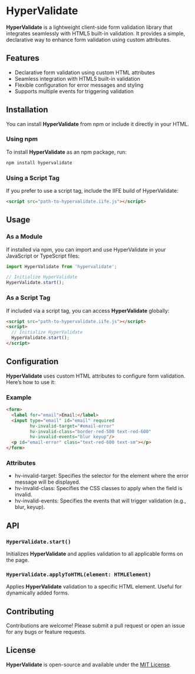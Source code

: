 # HyperValidate

**HyperValidate** is a lightweight client-side form validation library that integrates seamlessly with HTML5 built-in validation. It provides a simple, declarative way to enhance form validation using custom attributes.

## Features

- Declarative form validation using custom HTML attributes
- Seamless integration with HTML5 built-in validation
- Flexible configuration for error messages and styling
- Supports multiple events for triggering validation

## Installation

You can install **HyperValidate** from npm or include it directly in your HTML.

### Using npm

To install **HyperValidate** as an npm package, run:

```bash
npm install hypervalidate
```

### Using a Script Tag
If you prefer to use a script tag, include the IIFE build of HyperValidate:

```html
<script src="path-to-hypervalidate.iife.js"></script>
```

## Usage
### As a Module
If installed via npm, you can import and use HyperValidate in your JavaScript or TypeScript files:

```typescript
import HyperValidate from 'hypervalidate';

// Initialize HyperValidate
HyperValidate.start();
```


### As a Script Tag
If included via a script tag, you can access **HyperValidate** globally:

```html
<script src="path-to-hypervalidate.iife.js"></script>
<script>
  // Initialize HyperValidate
  HyperValidate.start();
</script>
```

## Configuration
**HyperValidate** uses custom HTML attributes to configure form validation. Here’s how to use it:
### Example
```html
<form>
  <label for="email">Email:</label>
  <input type="email" id="email" required
         hv-invalid-target="#email-error"
         hv-invalid-class="border-red-500 text-red-600"
         hv-invalid-events="blur keyup"/>
  <p id="email-error" class="text-red-600 text-sm"></p>
</form>
```

### Attributes

- hv-invalid-target: Specifies the selector for the element where the error message will be displayed.
- hv-invalid-class: Specifies the CSS classes to apply when the field is invalid.
- hv-invalid-events: Specifies the events that will trigger validation (e.g., blur, keyup).

## API

### `HyperValidate.start()`
Initializes **HyperValidate** and applies validation to all applicable forms on the page.

### `HyperValidate.applyToHTML(element: HTMLElement)`

Applies **HyperValidate** validation to a specific HTML element. Useful for dynamically added forms.

## Contributing

Contributions are welcome! Please submit a pull request or open an issue for any bugs or feature requests.

## License
**HyperValidate** is open-source and available under the [MIT License](https://opensource.org/license/mit).
